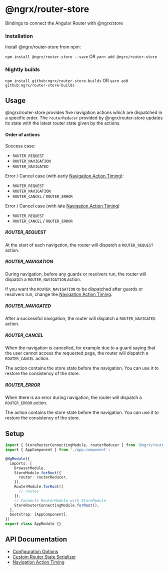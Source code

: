 # @ngrx/router-store

Bindings to connect the Angular Router with @ngrx/store

### Installation

Install @ngrx/router-store from npm:

`npm install @ngrx/router-store --save` OR `yarn add @ngrx/router-store`

### Nightly builds

`npm install github:ngrx/router-store-builds` OR `yarn add github:ngrx/router-store-builds`

## Usage

@ngrx/router-store provides five navigation actions which are dispatched in a specific order. The `routerReducer` provided by @ngrx/router-store updates its state with the latest router state given by the actions.

#### Order of actions

Success case:

- `ROUTER_REQUEST`
- `ROUTER_NAVIGATION`
- `ROUTER_NAVIGATED`

Error / Cancel case (with early [Navigation Action Timing](./api.md#navigation-action-timing)):

- `ROUTER_REQUEST`
- `ROUTER_NAVIGATION`
- `ROUTER_CANCEL` / `ROUTER_ERROR`

Error / Cancel case (with late [Navigation Action Timing](./api.md#navigation-action-timing))

- `ROUTER_REQUEST`
- `ROUTER_CANCEL` / `ROUTER_ERROR`

##### ROUTER_REQUEST

At the start of each navigation, the router will dispatch a `ROUTER_REQUEST` action.

##### ROUTER_NAVIGATION

During navigation, before any guards or resolvers run, the router will dispatch a `ROUTER_NAVIGATION` action.

If you want the `ROUTER_NAVIGATION` to be dispatched after guards or resolvers run, change the [Navigation Action Timing](./api.md#navigation-action-timing).

##### ROUTER_NAVIGATED

After a successful navigation, the router will dispatch a `ROUTER_NAVIGATED` action.

##### ROUTER_CANCEL

When the navigation is cancelled, for example due to a guard saying that the user cannot access the requested page, the router will dispatch a `ROUTER_CANCEL` action.

The action contains the store state before the navigation. You can use it to restore the consistency of the store.

##### ROUTER_ERROR

When there is an error during navigation, the router will dispatch a `ROUTER_ERROR` action.

The action contains the store state before the navigation. You can use it to restore the consistency of the store.

## Setup

```ts
import { StoreRouterConnectingModule, routerReducer } from '@ngrx/router-store';
import { AppComponent } from './app.component';

@NgModule({
  imports: [
    BrowserModule,
    StoreModule.forRoot({
      router: routerReducer,
    }),
    RouterModule.forRoot([
      // routes
    ]),
    // Connects RouterModule with StoreModule
    StoreRouterConnectingModule.forRoot(),
  ],
  bootstrap: [AppComponent],
})
export class AppModule {}
```

## API Documentation

- [Configuration Options](./api.md#configuration-options)
- [Custom Router State Serializer](./api.md#custom-router-state-serializer)
- [Navigation Action Timing](./api.md#navigation-action-timing)
